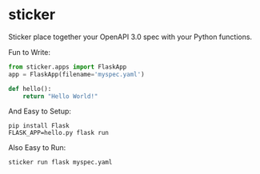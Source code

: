 # sticker
Sticker place together your OpenAPI 3.0 spec with your Python functions.

Fun to Write:
```python
from sticker.apps import FlaskApp
app = FlaskApp(filename='myspec.yaml')

def hello():
    return "Hello World!"
```

And Easy to Setup:
```
pip install Flask
FLASK_APP=hello.py flask run
```

Also Easy to Run:
```
sticker run flask myspec.yaml
```
